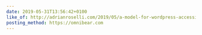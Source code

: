 ```yaml
---
date: 2019-05-31T13:56:42+0100
like_of: http://adrianroselli.com/2019/05/a-model-for-wordpress-accessibility.html
posting_method: https://omnibear.com
---
```

